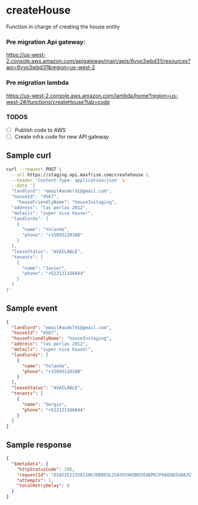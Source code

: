 # createHouse

Function in charge of creating the house entity

### Pre migration Api gateway:

https://us-west-2.console.aws.amazon.com/apigateway/main/apis/6vvo3wbd31/resources?api=6vvo3wbd31&region=us-west-2

### Pre migration lambda

https://us-west-2.console.aws.amazon.com/lambda/home?region=us-west-2#/functions/createHouse?tab=code

### TODOS

- [ ] Publish code to AWS
- [ ] Create infra code for new API gateway

## Sample curl

```bash
curl --request POST \
  --url https://staging.api.maxfrise.com/createhouse \
  --header 'Content-Type: application/json' \
  --data '{
  "landlord": "email#audel91@gmail.com",
  "houseId": "4567",
	"houseFriendlyName": "houseInstaging",
  "address": "las perlas 2012",
  "details": "super nice house!",
  "landlords": [
    {
      "name": "Yolanda",
      "phone": "+15093120388"
    }
  ],
  "leaseStatus": "AVAILABLE",
  "tenants": [
    {
      "name": "Javier",
      "phone": "+523121186644"
    }
  ]
}'
```

## Sample event

```json
{
  "landlord": "email#audel91@gmail.com",
  "houseId": "4567",
  "houseFriendlyName": "houseInstaging",
  "address": "las perlas 2012",
  "details": "super nice house!",
  "landlords": [
    {
      "name": "Yolanda",
      "phone": "+15093120388"
    }
  ],
  "leaseStatus": "AVAILABLE",
  "tenants": [
    {
      "name": "Sergio",
      "phone": "+523121186644"
    }
  ]
}
```

## Sample response

```json
{
  "$metadata": {
    "httpStatusCode": 200,
    "requestId": "D1QSIE223S811HVJDB0EVL2S83VV4KQNSO5AEMVJF66Q9ASUAAJG",
    "attempts": 1,
    "totalRetryDelay": 0
  }
}
```
